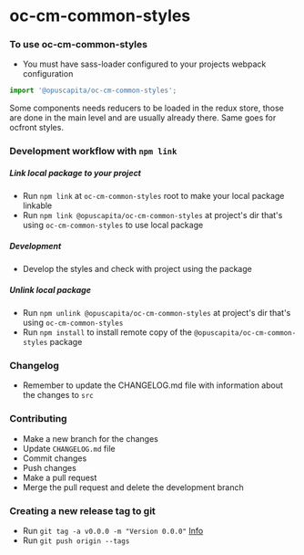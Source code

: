 # oc-cm-common-styles

### To use oc-cm-common-styles
* You must have sass-loader configured to your projects webpack configuration
```javascript
import '@opuscapita/oc-cm-common-styles';
```
Some components needs reducers to be loaded in the redux store, those are done in the main level and are usually already there. Same goes for ocfront styles.

### Development workflow with `npm link`
##### Link local package to your project
* Run `npm link` at `oc-cm-common-styles` root to make your local package linkable
* Run `npm link @opuscapita/oc-cm-common-styles` at project's dir that's using `oc-cm-common-styles` to use local package
##### Development
* Develop the styles and check with project using the package
##### Unlink local package
* Run `npm unlink @opuscapita/oc-cm-common-styles` at project's dir that's using `oc-cm-common-styles`
* Run `npm install` to install remote copy of the `@opuscapita/oc-cm-common-styles` package

### Changelog
* Remember to update the CHANGELOG.md file with information about the changes to `src`

### Contributing
* Make a new branch for the changes
* Update `CHANGELOG.md` file
* Commit changes
* Push changes
* Make a pull request
* Merge the pull request and delete the development branch

### Creating a new release tag to git
* Run `git tag -a v0.0.0 -m "Version 0.0.0"` [Info](https://git-scm.com/book/en/v2/Git-Basics-Tagging)
* Run `git push origin --tags`
